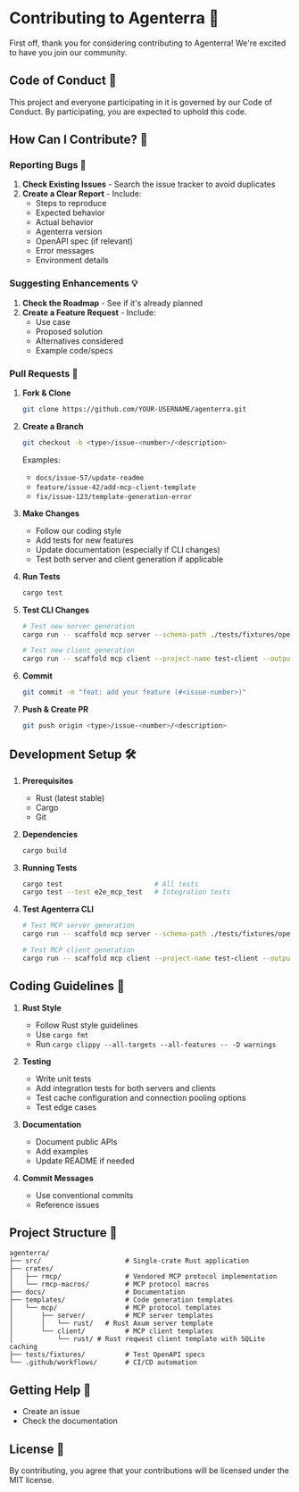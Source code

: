 # Contributing to Agenterra 🚀

First off, thank you for considering contributing to Agenterra! We're excited to have you join our community.

## Code of Conduct 🤝

This project and everyone participating in it is governed by our Code of Conduct. By participating, you are expected to uphold this code.

## How Can I Contribute? 🌟

### Reporting Bugs 🐛

1. **Check Existing Issues** - Search the issue tracker to avoid duplicates
2. **Create a Clear Report** - Include:
   - Steps to reproduce
   - Expected behavior
   - Actual behavior
   - Agenterra version
   - OpenAPI spec (if relevant)
   - Error messages
   - Environment details

### Suggesting Enhancements 💡

1. **Check the Roadmap** - See if it's already planned
2. **Create a Feature Request** - Include:
   - Use case
   - Proposed solution
   - Alternatives considered
   - Example code/specs

### Pull Requests 🔧

1. **Fork & Clone**
   ```bash
   git clone https://github.com/YOUR-USERNAME/agenterra.git
   ```

2. **Create a Branch**
   ```bash
   git checkout -b <type>/issue-<number>/<description>
   ```
   
   Examples:
   - `docs/issue-57/update-readme`
   - `feature/issue-42/add-mcp-client-template`
   - `fix/issue-123/template-generation-error`

3. **Make Changes**
   - Follow our coding style
   - Add tests for new features
   - Update documentation (especially if CLI changes)
   - Test both server and client generation if applicable

4. **Run Tests**
   ```bash
   cargo test
   ```

5. **Test CLI Changes**
   ```bash
   # Test new server generation
   cargo run -- scaffold mcp server --schema-path ./tests/fixtures/openapi/petstore.openapi.v3.json --output-dir test-output-server --base-url https://petstore3.swagger.io
   
   # Test new client generation  
   cargo run -- scaffold mcp client --project-name test-client --output-dir test-output-client
   ```

6. **Commit**
   ```bash
   git commit -m "feat: add your feature (#<issue-number>)"
   ```

7. **Push & Create PR**
   ```bash
   git push origin <type>/issue-<number>/<description>
   ```

## Development Setup 🛠️

1. **Prerequisites**
   - Rust (latest stable)
   - Cargo
   - Git

2. **Dependencies**
   ```bash
   cargo build
   ```

3. **Running Tests**
   ```bash
   cargo test                       # All tests
   cargo test --test e2e_mcp_test   # Integration tests
   ```

4. **Test Agenterra CLI**
   ```bash
   # Test MCP server generation
   cargo run -- scaffold mcp server --schema-path ./tests/fixtures/openapi/petstore.openapi.v3.json --output-dir test-server --base-url https://petstore3.swagger.io
   
   # Test MCP client generation
   cargo run -- scaffold mcp client --project-name test-client --output-dir test-client
   ```

## Coding Guidelines 📝

1. **Rust Style**
   - Follow Rust style guidelines
   - Use `cargo fmt`
   - Run `cargo clippy --all-targets --all-features -- -D warnings`

2. **Testing**
   - Write unit tests
   - Add integration tests for both servers and clients
   - Test cache configuration and connection pooling options
   - Test edge cases

3. **Documentation**
   - Document public APIs
   - Add examples
   - Update README if needed

4. **Commit Messages**
   - Use conventional commits
   - Reference issues

## Project Structure 📁

```
agenterra/
├── src/                     # Single-crate Rust application
├── crates/
│   ├── rmcp/                # Vendored MCP protocol implementation
│   └── rmcp-macros/         # MCP protocol macros
├── docs/                    # Documentation
├── templates/               # Code generation templates
│   └── mcp/                 # MCP protocol templates
│       ├── server/          # MCP server templates
│       │   └── rust/   # Rust Axum server template
│       └── client/          # MCP client templates
│           └── rust/ # Rust reqwest client template with SQLite caching
├── tests/fixtures/          # Test OpenAPI specs
└── .github/workflows/       # CI/CD automation
```

## Getting Help 💬

- Create an issue
- Check the documentation

## License 📄

By contributing, you agree that your contributions will be licensed under the MIT license.
